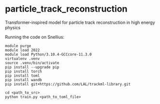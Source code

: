 # particle_track_reconstruction
Transformer-inspired model for particle track reconstruction in high energy physics

Running the code on Snellius:
```
module purge
module load 2022
module load Python/3.10.4-GCCcore-11.3.0
virtualenv .venv
source .venv/bin/activate
pip install --upgrade pip
pip install torch
pip install toml
pip install wandb
pip install git+https://github.com/LAL/trackml-library.git

cd <path_to_src>
python train.py <path_to_toml_file>
```
